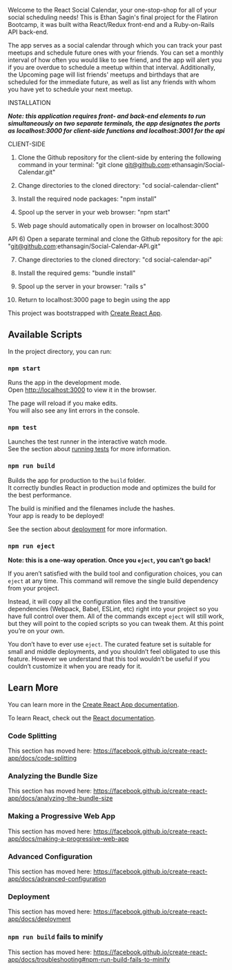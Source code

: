 Welcome to the React Social Calendar, your one-stop-shop for all of your social scheduling needs! This is Ethan Sagin's final project for the Flatiron Bootcamp, it was built witha React/Redux front-end and a Ruby-on-Rails API back-end.

The app serves as a social calendar through which you can track your past meetups and schedule future ones with your friends. You can set a monthly interval of how often you would like to see friend, and the app will alert you if you are overdue to schedule a meetup within that interval. Additionally, the Upcoming page will list friends' meetups and birthdays that are scheduled for the immediate future, as well as list any friends with whom you have yet to schedule your next meetup.

INSTALLATION

***Note: this application requires front- and back-end elements to run simultaneously on two separate terminals, the app designates the ports as localhost:3000 for client-side functions and localhost:3001 for the api***

CLIENT-SIDE
1) Clone the Github repository for the client-side by entering the following command in your terminal: "git clone git@github.com:ethansagin/Social-Calendar.git"

2) Change directories to the cloned directory: "cd social-calendar-client"

3) Install the required node packages: "npm install"

4) Spool up the server in your web browser: "npm start"

5) Web page should automatically open in browser on localhost:3000

API
6) Open a separate terminal and clone the Github repository for the api: "git@github.com:ethansagin/Social-Calendar-API.git"

7) Change directories to the cloned directory: "cd social-calendar-api"

8) Install the required gems: "bundle install"

9) Spool up the server in your browser: "rails s"

10) Return to localhost:3000 page to begin using the app

This project was bootstrapped with [Create React App](https://github.com/facebook/create-react-app).

## Available Scripts

In the project directory, you can run:

### `npm start`

Runs the app in the development mode.<br>
Open [http://localhost:3000](http://localhost:3000) to view it in the browser.

The page will reload if you make edits.<br>
You will also see any lint errors in the console.

### `npm test`

Launches the test runner in the interactive watch mode.<br>
See the section about [running tests](https://facebook.github.io/create-react-app/docs/running-tests) for more information.

### `npm run build`

Builds the app for production to the `build` folder.<br>
It correctly bundles React in production mode and optimizes the build for the best performance.

The build is minified and the filenames include the hashes.<br>
Your app is ready to be deployed!

See the section about [deployment](https://facebook.github.io/create-react-app/docs/deployment) for more information.

### `npm run eject`

**Note: this is a one-way operation. Once you `eject`, you can’t go back!**

If you aren’t satisfied with the build tool and configuration choices, you can `eject` at any time. This command will remove the single build dependency from your project.

Instead, it will copy all the configuration files and the transitive dependencies (Webpack, Babel, ESLint, etc) right into your project so you have full control over them. All of the commands except `eject` will still work, but they will point to the copied scripts so you can tweak them. At this point you’re on your own.

You don’t have to ever use `eject`. The curated feature set is suitable for small and middle deployments, and you shouldn’t feel obligated to use this feature. However we understand that this tool wouldn’t be useful if you couldn’t customize it when you are ready for it.

## Learn More

You can learn more in the [Create React App documentation](https://facebook.github.io/create-react-app/docs/getting-started).

To learn React, check out the [React documentation](https://reactjs.org/).

### Code Splitting

This section has moved here: https://facebook.github.io/create-react-app/docs/code-splitting

### Analyzing the Bundle Size

This section has moved here: https://facebook.github.io/create-react-app/docs/analyzing-the-bundle-size

### Making a Progressive Web App

This section has moved here: https://facebook.github.io/create-react-app/docs/making-a-progressive-web-app

### Advanced Configuration

This section has moved here: https://facebook.github.io/create-react-app/docs/advanced-configuration

### Deployment

This section has moved here: https://facebook.github.io/create-react-app/docs/deployment

### `npm run build` fails to minify

This section has moved here: https://facebook.github.io/create-react-app/docs/troubleshooting#npm-run-build-fails-to-minify
